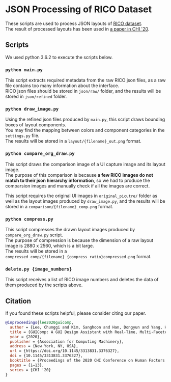# JSON Processing of RICO Dataset

These scripts are used to process JSON layouts of [RICO dataset](http://interactionmining.org/rico).<br />
The result of processed layouts has been used in [a paper in CHI '20](https://dl.acm.org/doi/abs/10.1145/3313831.3376327).

## Scripts

We used python 3.6.2 to execute the scripts below.

### `python main.py`

This script extracts required metadata from the raw RICO json files, as a raw file contains too many information about the interface. <br />
RICO json files should be stored in `json/raw/` folder, and the results will be stored in `json/refined` folder.

### `python draw_image.py`

Using the refined json files produced by `main.py`, this script draws bounding boxes of layout components.<br />
You may find the mapping between colors and component categories in the `settings.py` file.<br />
The results will be stored in a `layout/{filename}_out.png` format.

### `python compare_org_draw.py`

This script draws the comparison image of a UI capture image and its layout image.<br />
The purpose of this comparison is because **a few RICO images do not match to their json hierarchy information**, so we had to produce the comparsion images and manually check if all the images are correct.

This script requires the original UI images in `original_picutre/` folder as well as the layout images produced by `draw_image.py`, and the results will be stored in a `comparison/{filename}_comp.png` format.

### `python compress.py`

This script compresses the drawn layout images produced by `compare_org_draw.py` script.<br />
The purpose of compression is because the dimension of a raw layout image is 2880 x 2560, which is a bit large.<br />
The results will be stored in a `compressed_comp/{filename}_{compress_ratio}compressed.png` format.

### `delete.py {image_numbers}`

This script receives a list of RICO image numbers and deletes the data of them produced by the scripts above.

## Citation

If you found these scripts helpful, please consider citing our paper.
```bibtex
@inproceedings{lee2020guicomp,
  author = {Lee, Chunggi and Kim, Sanghoon and Han, Dongyun and Yang, Hongjun and Park, Young-Woo and Kwon, Bum Chul and Ko, Sungahn},
  title = {GUIComp: A GUI Design Assistant with Real-Time, Multi-Faceted Feedback},
  year = {2020},
  publisher = {Association for Computing Machinery},
  address = {New York, NY, USA},
  url = {https://doi.org/10.1145/3313831.3376327},
  doi = {10.1145/3313831.3376327},
  booktitle = {Proceedings of the 2020 CHI Conference on Human Factors in Computing Systems},
  pages = {1–13},
  series = {CHI '20}
}
```
